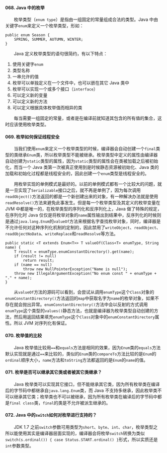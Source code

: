 #### 068. Java 中的枚举
&#8195;&#8195;枚举类型（`enum type`）是指由一组固定的常量组成合法的类型。Java 中由关键字`enum`来定义一个枚举类型，形如：
```
public enum Season {
    SPRING, SUMMER, AUTUMN, WINTER;
}
```
&#8195;&#8195;Java 定义枚举类型的语句很简约，有以下特点：
1. 使用关键字`enum`
2. 类型名称
3. 一串允许的值
4. 枚举可以单独定义在一个文件中，也可以嵌在其它 Java 类中
5. 枚举可以实现一个或多个接口（`interface`）
6. 可以定义新的变量
7. 可以定义新的方法
8. 可以定义根据具体枚举值而相异的类

&#8195;&#8195;每当需要一组固定的常量，或者是在编译前就知道其包含的所有值的集合，这时应该使用枚举类型。
#### 069. 枚举如何保证线程安全
&#8195;&#8195;当我们使用`enum`来定义一个枚举类型的时候，编译器会自动创建一个`final`类型的类继承`Enum`类，所以枚举类型不能被继承。枚举类型中定义的属性由编译器自动创建为`static`类型的属性，因为`static`类型的属性会在类被加载之后被初始化，而当一个 Java 类第一次被真正使用到是时候静态资源被初始化、Java 类的加载和初始化过程都是线程安全的，因此创建一个`enum`类型是线程安全的。

&#8195;&#8195;用枚举实现的单例模式是最好的。以前的单例模式都有一个比较大的问题，就是一旦实现了`Serializable`接口之后，就不再是单例了，因为每次调用`readObject()`方法返回的都是一个新创建出来的对象，有一种解决办法就是使用`readResolve()`方法来避免此事发生。但是每一个枚举类型及其定义的枚举变量在 JVM 中都是唯一的，在枚举类型的序列化和反序列化上，Java 做了特殊的规定，在序列化时 Java 仅仅是将枚举对象的`name`属性输出到结果中，反序列化的时候则是通过`java.lang.Enum`的`valueOf`方法来根据名字查找枚举对象，同时，编译器是不允许任何对这种序列化机制的定制的，因此禁用了`writeObject`、`readObject`、`readObjectNoData`、`writeReplace`和`readResolve`等方法。
```
public static <T extends Enum<T>> T valueOf(Class<T> enumType, String name) {
    T result = enumType.enumConstantDirectory().get(name);
    if (result != null)
        return result;
    if (name == null)
        throw new NullPointerException("Name is null");
    throw new IllegalArgumentException("No enum const " + enumType + "." + name);
}
```
&#8195;&#8195;从`valueOf`方法的源码可以看到，会尝试从调用`enumType`这个`Class`对象的`enumConstantDirectory()`方法返回的`map`中获取名字为`name`的枚举对象，如果不存在就会抛出异常。`enumConstantDirectory()`方法中会以反射的方式调用`enumType`这个类型的`values()`静态方法，也就是编译器为枚举类型自动创建的方法，然后用返回结果填充`enumType`这个`Class`对象中的`enumConstantDirectory`属性。所以 JVM 对序列化有保证。
#### 070. 枚举值的比较
&#8195;&#8195;Java 枚举值比较用`==`和`equals`方法是相同的效果，因为`Enum`类的`equals`方法默认实现就是通过`==`来比较的，类似的`Enum`类的`compareTo`方法比较的是`Enum`的`ordinal`顺序大小，`name`方法和`toString`方法都返回的是`Enum`的`name`的值。
#### 071. 枚举是否可以继承其它类或者被其它类继承？
&#8195;&#8195;Java 枚举类可以实现其它接口，但不能继承其它类，因为所有枚举类在编译后的字节码中都继承自`java.lang.Enum`类，而 Java 不支持多继承，因此枚举类不可以继承其它类；枚举类也不可以被继承，因为所有枚举类在编译后的字节码中都是`final class`类，`final`的类是不允许被派生继承的。
#### 072. Java 中的`switch`如何对枚举进行支持的？
&#8195;&#8195;JDK 1.7 之前`switch`参数可用类型为`short`、`byte`、`int`、`char`，枚举类型之所以能使用其实是编译器层面实现的，编译器会将枚举`switch`转换为类似`switch(s.ordinal()) { case Status.START.ordinal() }`形式，所以实质还是`int`参数类型。
&#8195;&#8195;
